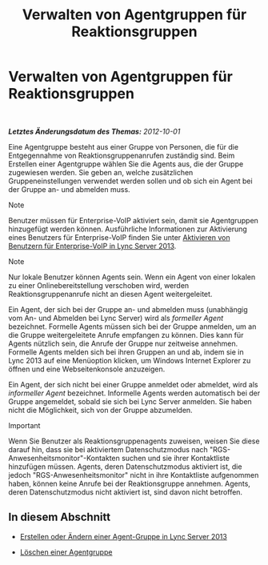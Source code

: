﻿---
title: Verwalten von Agentgruppen für Reaktionsgruppen
TOCTitle: Verwalten von Agentgruppen für Reaktionsgruppen
ms:assetid: 36084cdc-38f1-4c45-922f-f81c7e86210c
ms:mtpsurl: https://technet.microsoft.com/de-de/library/Gg520976(v=OCS.15)
ms:contentKeyID: 49293653
ms.date: 05/19/2016
mtps_version: v=OCS.15
ms.translationtype: HT
---

# Verwalten von Agentgruppen für Reaktionsgruppen

 

_**Letztes Änderungsdatum des Themas:** 2012-10-01_

Eine Agentgruppe besteht aus einer Gruppe von Personen, die für die Entgegennahme von Reaktionsgruppenanrufen zuständig sind. Beim Erstellen einer Agentgruppe wählen Sie die Agents aus, die der Gruppe zugewiesen werden. Sie geben an, welche zusätzlichen Gruppeneinstellungen verwendet werden sollen und ob sich ein Agent bei der Gruppe an- und abmelden muss.


> [!NOTE]
> Benutzer müssen für Enterprise-VoIP aktiviert sein, damit sie Agentgruppen hinzugefügt werden können. Ausführliche Informationen zur Aktivierung eines Benutzers für Enterprise-VoIP finden Sie unter <A href="lync-server-2013-enable-users-for-enterprise-voice.md">Aktivieren von Benutzern für Enterprise-VoIP in Lync Server 2013</A>.




> [!NOTE]
> Nur lokale Benutzer können Agents sein. Wenn ein Agent von einer lokalen zu einer Onlinebereitstellung verschoben wird, werden Reaktionsgruppenanrufe nicht an diesen Agent weitergeleitet.



Ein Agent, der sich bei der Gruppe an- und abmelden muss (unabhängig vom An- und Abmelden bei Lync Server) wird als *formeller Agent* bezeichnet. Formelle Agents müssen sich bei der Gruppe anmelden, um an die Gruppe weitergeleitete Anrufe empfangen zu können. Dies kann für Agents nützlich sein, die Anrufe der Gruppe nur zeitweise annehmen. Formelle Agents melden sich bei ihren Gruppen an und ab, indem sie in Lync 2013 auf eine Menüoption klicken, um Windows Internet Explorer zu öffnen und eine Webseitenkonsole anzuzeigen.

Ein Agent, der sich nicht bei einer Gruppe anmeldet oder abmeldet, wird als *informeller Agent* bezeichnet. Informelle Agents werden automatisch bei der Gruppe angemeldet, sobald sie sich bei Lync Server anmelden. Sie haben nicht die Möglichkeit, sich von der Gruppe abzumelden.


> [!IMPORTANT]
> Wenn Sie Benutzer als Reaktionsgruppenagents zuweisen, weisen Sie diese darauf hin, dass sie bei aktiviertem Datenschutzmodus nach "RGS-Anwesenheitsmonitor"-Kontakten suchen und sie ihrer Kontaktliste hinzufügen müssen. Agents, deren Datenschutzmodus aktiviert ist, die jedoch "RGS-Anwesenheitsmonitor" nicht in ihre Kontaktliste aufgenommen haben, können keine Anrufe bei der Reaktionsgruppe annehmen. Agents, deren Datenschutzmodus nicht aktiviert ist, sind davon nicht betroffen.



## In diesem Abschnitt

  - [Erstellen oder Ändern einer Agent-Gruppe in Lync Server 2013](lync-server-2013-create-or-modify-an-agent-group.md)

  - [Löschen einer Agentgruppe](lync-server-2013-delete-an-agent-group.md)

